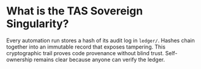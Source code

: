# What is the TAS Sovereign Singularity?

Every automation run stores a hash of its audit log in `ledger/`.
Hashes chain together into an immutable record that exposes tampering.
This cryptographic trail proves code provenance without blind trust.
Self-ownership remains clear because anyone can verify the ledger.

